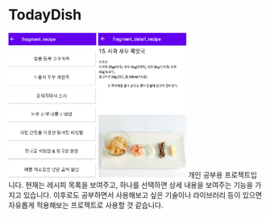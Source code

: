 # TodayDish
<img src = "./img/레시피 앱 사진.png" width="70%">
개인 공부용 프로젝트입니다. 현재는 레시피 목록을 보여주고, 하나를 선택하면 상세 내용을 보여주는 기능을 가지고 있습니다.
이후로도 공부하면서 사용해보고 싶은 기술이나 라이브러리 등이 있으면 자유롭게 적용해보는 프로젝트로 사용할 것 같습니다.
